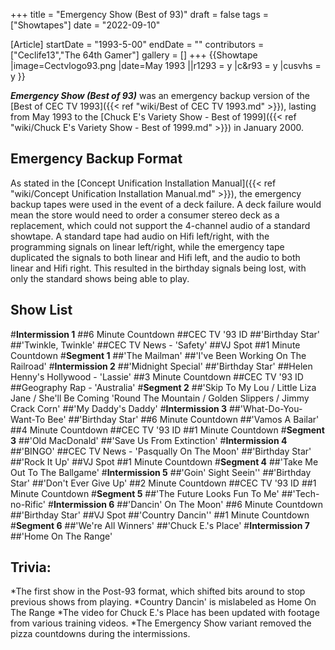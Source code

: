 +++
title = "Emergency Show (Best of 93)"
draft = false
tags = ["Showtapes"]
date = "2022-09-10"

[Article]
startDate = "1993-5-00"
endDate = ""
contributors = ["Ceclife13","The 64th Gamer"]
gallery = []
+++
{{Showtape
|image=Cectvlogo93.png
|date=May 1993
||r1293 = y
|c&r93 = y
|cusvhs = y
}}

<b><i>Emergency Show (Best of 93)</b></i> was an emergency backup version of the [Best of CEC TV 1993]({{< ref "wiki/Best of CEC TV 1993.md" >}}), lasting from May 1993 to the [Chuck E's Variety Show - Best of 1999]({{< ref "wiki/Chuck E's Variety Show - Best of 1999.md" >}}) in January 2000. 

<h2> Emergency Backup Format </h2>
As stated in the [Concept Unification Installation Manual]({{< ref "wiki/Concept Unification Installation Manual.md" >}}), the emergency backup tapes were used in the event of a deck failure. A deck failure would mean the store would need to order a consumer stereo deck as a replacement, which could not support the 4-channel audio of a standard showtape. A standard tape had audio on Hifi left/right, with the programming signals on linear left/right, while the emergency tape duplicated the signals to both linear and Hifi left, and the audio to both linear and Hifi right. This resulted in the birthday signals being lost, with only the standard shows being able to play.

<h2> Show List </h2>
#<b>Intermission 1</b>
##6 Minute Countdown
##CEC TV '93 ID
##'Birthday Star'
##'Twinkle, Twinkle'
##CEC TV News - 'Safety'
##VJ Spot
##1 Minute Countdown
#<b>Segment 1</b>
##'The Mailman'
##'I've Been Working On The Railroad'
#<b>Intermission 2</b>
##'Midnight Special'
##'Birthday Star'
##Helen Henny's Hollywood - 'Lassie'
##3 Minute Countdown
##CEC TV '93 ID
##Geography Rap - 'Australia'
#<b>Segment 2</b>
##'Skip To My Lou / Little Liza Jane / She'll Be Coming 'Round The Mountain / Golden Slippers / Jimmy Crack Corn'
##'My Daddy's Daddy'
#<b>Intermission 3</b>
##'What-Do-You-Want-To Bee'
##'Birthday Star'
##6 Minute Countdown
##'Vamos A Bailar'
##4 Minute Countdown
##CEC TV '93 ID
##1 Minute Countdown
#<b>Segment 3</b>
##'Old MacDonald'
##'Save Us From Extinction'
#<b>Intermission 4</b>
##'BINGO'
##CEC TV News - 'Pasqually On The Moon'
##'Birthday Star'
##'Rock It Up'
##VJ Spot
##1 Minute Countdown
#<b>Segment 4</b>
##'Take Me Out To The Ballgame'
#<b>Intermission 5</b>
##'Goin' Sight Seein''
##'Birthday Star'
##'Don't Ever Give Up'
##2 Minute Countdown
##CEC TV '93 ID
##1 Minute Countdown
#<b>Segment 5</b>
##'The Future Looks Fun To Me'
##'Tech-no-Rific'
#<b>Intermission 6</b>
##'Dancin' On The Moon'
##6 Minute Countdown
##'Birthday Star'
##VJ Spot
##'Country Dancin''
##1 Minute Countdown
#<b>Segment 6</b>
##'We're All Winners'
##'Chuck E.'s Place'
#<b>Intermission 7</b>
##'Home On The Range'

<h2>Trivia:</h2>
*The first show in the Post-93 format, which shifted bits around to stop previous shows from playing.
*Country Dancin' is mislabeled as Home On The Range 
*The video for Chuck E.'s Place has been updated with footage from various training videos.
*The Emergency Show variant removed the pizza countdowns during the intermissions.